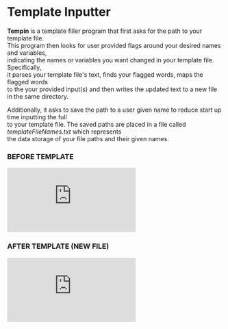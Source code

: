 # Template Inputter
**Tempin** is a template filler program that first asks for the path to your template file. </br>
This program then looks for user provided flags around your desired names and variables,</br>
indicating the names or variables you want changed in your template file. Specifically,</br>
it parses your template file's text, finds your flagged words, maps the flagged words </br>
to the your provided input(s) and then writes the updated text to a new file in the same directory. </br>

Additionally, it asks to save the path to a user given name to reduce start up time inputting the full </br>
to your template file. The saved paths are placed in a file called *templateFileNames.txt* which represents </br>
the data storage of your file paths and their given names.

### BEFORE TEMPLATE

![Image of faketemp.txt](https://github.com/AugdenES/Template-Inputter/blob/master/faketemp.txt?raw=true)

### AFTER TEMPLATE (NEW FILE)
![Image of newEmail.txt](https://github.com/AugdenES/Template-Inputter/blob/master/newEmail.txt?raw=true)

